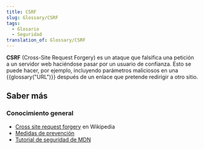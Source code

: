 ```yaml
---
title: CSRF
slug: Glossary/CSRF
tags:
  - Glosario
  - Seguridad
translation_of: Glossary/CSRF
---
```

**CSRF** (Cross-Site Request Forgery) es un ataque que falsifica una petición a un servidor web haciéndose pasar por un usuario de confianza. Esto se puede hacer, por ejemplo, incluyendo parámetros maliciosos en una {{glossary("URL")}} después de un enlace que pretende redirigir a otro sitio.

## Saber más

### Conocimiento general

- [Cross site request forgery](https://es.wikipedia.org/wiki/Cross-site_request_forgery) en Wikipedia
- [Medidas de prevención](<https://www.owasp.org/index.php/Cross-Site_Request_Forgery_(CSRF)_Prevention_Cheat_Sheet>)
- [Tutorial de seguridad de MDN](https://developer.mozilla.org/en-US/docs/Web/Security/Information_Security_Basics)
